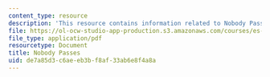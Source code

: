 ```yaml
---
content_type: resource
description: 'This resource contains information related to Nobody Passes. '
file: https://ol-ocw-studio-app-production.s3.amazonaws.com/courses/es-269-passing-flexibility-in-race-and-gender-spring-2009/de7a85d3c6aeeb3bf8af33ab6e8f4a8a_MITES_269S09_lec11_Class11.pdf
file_type: application/pdf
resourcetype: Document
title: Nobody Passes
uid: de7a85d3-c6ae-eb3b-f8af-33ab6e8f4a8a
---
```

